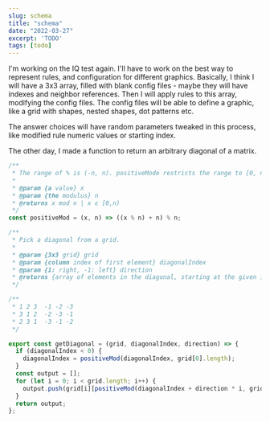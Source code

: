 ```yaml
---
slug: schema
title: "schema"
date: "2022-03-27"
excerpt: 'TODO'
tags: [todo]
---
```


<script>
  import CodeBlock from "$lib/components/blog/code-block.svelte";
</script>

I'm working on the IQ test again. I'll have to work on the best way to represent rules, and configuration for different graphics. Basically, I think I will have a 3x3 array, filled with blank config files - maybe they will have indexes and neighbor references. Then I will apply rules to this array, modifying the config files. The config files will be able to define a graphic, like a grid with shapes, nested shapes, dot patterns etc.

The answer choices will have random parameters tweaked in this process, like modified rule numeric values or starting index.

The other day, I made a function to return an arbitrary diagonal of a matrix.

<CodeBlock lang="javascript" filename="utils.js">

```javascript
/**
 * The range of % is (-n, n). positiveMode restricts the range to [0, n).
 * 
 * @param {a value} x 
 * @param {the modulus} n 
 * @returns x mod n | x ϵ [0,n)
 */
const positiveMod = (x, n) => ((x % n) + n) % n;

/**
 * Pick a diagonal from a grid.
 * 
 * @param {3x3 grid} grid
 * @param {column index of first element} diagonalIndex
 * @param {1: right, -1: left} direction
 * @returns {array of elements in the diagonal, starting at the given index moving down and in the given direction}
 */

/**
 * 1 2 3  -1 -2 -3
 * 3 1 2  -2 -3 -1
 * 2 3 1  -3 -1 -2
 */

export const getDiagonal = (grid, diagonalIndex, direction) => {
  if (diagonalIndex < 0) {
    diagonalIndex = positiveMod(diagonalIndex, grid[0].length);
  }
  const output = [];
  for (let i = 0; i < grid.length; i++) {
    output.push(grid[i][positiveMod(diagonalIndex + direction * i, grid[i].length)]);
  }
  return output;
};
```

</CodeBlock>